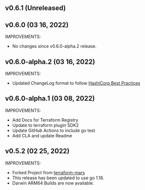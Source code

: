 ## v0.6.1 (Unreleased)



## v0.6.0 (03 16, 2022)

IMPROVEMENTS:
* No changes since v0.6.0-alpha.2 release.
  
## v0.6.0-alpha.2 (03 16, 2022)

IMPROVEMENTS:

* Updated ChangeLog format to follow [HashiCorp Best Practices](https://www.terraform.io/plugin/sdkv2/best-practices/versioning#changelog-specification)
## v0.6.0-alpha.1 (03 08, 2022)


IMPROVEMENTS:

* Add Docs for Terraform Registry
* Update to terraform plugin SDK2
* Update GitHub Actions to include go test
* Add CLA and update Readme
  
## v0.5.2 (02 25, 2022)

IMPROVEMENTS:

* Forked Project from [terraform-mars](https://github.com/terraform-mars/terraform-provider-credstash)
* This release has been updated to use go 1.16.
* Darwin ARM64 Builds are now available.